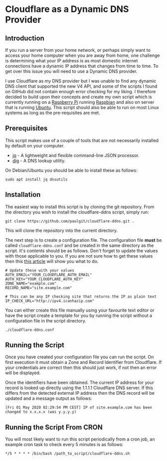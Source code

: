 # Cloudflare as a Dynamic DNS Provider

## Introduction
If you run a server from your home network, or perhaps simply want to access your home computer when you are away from home, one challenge is determining what your IP address is as most domestic internet connections have a dynamic IP address that changes from time to time. To get over this issue you will need to use a Dynamic DNS provider.

I use Cloudflare as my DNS provider but I was unable to find any dynamic DNS client that supported the new V4 API, and some of the scripts I found on GitHub did not contain enough error checking for my liking. I therefore decided to build upon their concepts and create my own script which is currently running on a [Raspberry Pi](https://www.raspberrypi.org/) running [Raspbian](https://www.raspbian.org/) and also on server that is running [Ubuntu](https://ubuntu.com/server). This script should also be able to run on most Linux systems as long as the pre-requisites are met.

## Prerequisites

This script makes use of a couple of tools that are not necessarily installed by default on your computer. 

- [jq](https://stedolan.github.io/jq/) - A lightweight and flexible command-line JSON processor.
- [dig](https://www.commandlinux.com/man-page/man1/dig.1.html) - A DNS lookup utility.

On Debian/Ubuntu you should be able to install these as follows:

```shell
sudo apt install jq dnsutils
```
## Installation

The easiest way to install this script is by cloning the git repository. From the directory you wish to install the cloudflare-ddns script, simply run:

```shell
git clone https://github.com/paulgit/cloudflare-ddns.git .
```
This will clone the repository into the current directory.

The next step is to create a configuration file. The configuration file **must** be called ```cloudflare-ddns.conf``` and be created in the same directory as the script. It's contents should be as follows. Don't forget to update the values with those applicable to you. If you are not sure how to get these values then this [this article](https://letswp.io/cloudflare-as-dynamic-dns-raspberry-pi/) will show you what to do.

```shell
# Update these with your values
AUTH_EMAIL="YOUR_CLOUDFLARE_AUTH_EMAIL" 
AUTH_KEY="YOUR_CLOUDFLARE_AUTH_KEY"
ZONE_NAME="example.com" 
RECORD_NAME="site.example.com"

# This can be any IP checking site that returns the IP as plain text
IP_CHECK_URL="http://ipv4.icanhazip.com" 

```
You can either create this file manually using your favourite text editor or have the script create a template for you by running the script without a configuration file in the script directory.
``` shell
./cloudflare-ddns.conf
```

## Running the Script
Once you have created your configuration file you can run the script. On first execution it must obtain a Zone and Record Identifier from Cloudflare. If your credentials are correct then this should just work, if not then an error will be displayed.

Once the identifiers have been obtained. The current IP address for your record is looked up directly using the 1.1.1.1 Cloudflare DNS server. If this differs from the detected external IP address then the DNS record will be updated and a message output as follows:

```shell
[Fri 01 May 2020 02:29:54 PM CEST] IP of site.example.com has been changed to x.x.x.x (was y.y.y.y)
```

## Running the Script From CRON
You will most likely want to run this script periodically from a cron job, an example cron task to check every 5 minutes is as follows:

```shell
*/5 * * * * /bin/bash /path_to_script/cloudflare-ddns.sh
```

